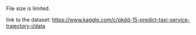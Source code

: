 File size is limited.

link to the dataset: https://www.kaggle.com/c/pkdd-15-predict-taxi-service-trajectory-i/data
